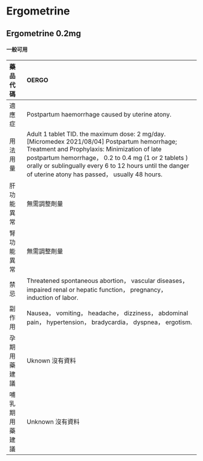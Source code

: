 # Ergometrine

## Ergometrine 0.2mg

#### 一般可用

| 藥品代碼       | OERGO                                                                                                                                                                                                                                                                                                              |
|:---------------|:-------------------------------------------------------------------------------------------------------------------------------------------------------------------------------------------------------------------------------------------------------------------------------------------------------------------|
| 適應症         | Postpartum haemorrhage caused by uterine atony.                                                                                                                                                                                                                                                                    |
| 用法用量       | Adult 1 tablet TID. the maximum dose: 2 mg/day. [Micromedex 2021/08/04] Postpartum hemorrhage; Treatment and Prophylaxis: Minimization of late postpartum hemorrhage， 0.2 to 0.4 mg (1 or 2 tablets ) orally or sublingually every 6 to 12 hours until the danger of uterine atony has passed， usually 48 hours. |
| 肝功能異常     | 無需調整劑量                                                                                                                                                                                                                                                                                                       |
| 腎功能異常     | 無需調整劑量                                                                                                                                                                                                                                                                                                       |
| 禁忌           | Threatened spontaneous abortion， vascular diseases， impaired renal or hepatic function， pregnancy， induction of labor.                                                                                                                                                                                         |
| 副作用         | Nausea， vomiting， headache， dizziness， abdominal pain， hypertension， bradycardia， dyspnea， ergotism.                                                                                                                                                                                                       |
| 孕期用藥建議   | Uknown 沒有資料                                                                                                                                                                                                                                                                                                    |
| 哺乳期用藥建議 | Unknown 沒有資料                                                                                                                                                                                                                                                                                                   |

